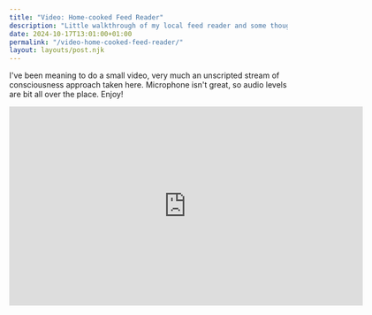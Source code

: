 ```yaml
---
title: "Video: Home-cooked Feed Reader"
description: "Little walkthrough of my local feed reader and some thoughts."
date: 2024-10-17T13:01:00+01:00
permalink: "/video-home-cooked-feed-reader/"
layout: layouts/post.njk
---
```


I've been meaning to do a small video, very much an unscripted stream of consciousness approach taken here. Microphone isn't great, so audio levels are bit all over the place. Enjoy!

<iframe title="vimeo-player" src="https://player.vimeo.com/video/1020684033?h=133c13312b" width="640" height="360" frameborder="0" allowfullscreen></iframe>

